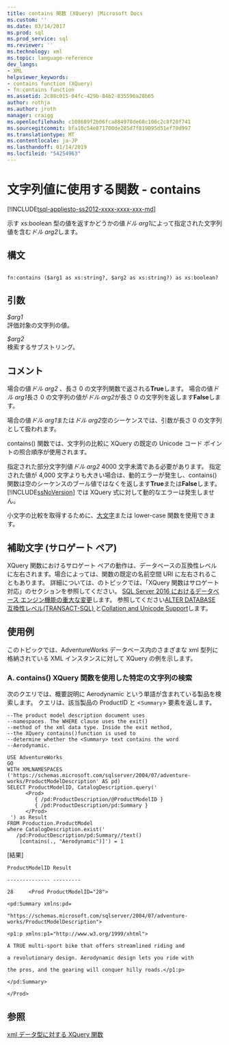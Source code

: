 ```yaml
---
title: contains 関数 (XQuery) |Microsoft Docs
ms.custom: ''
ms.date: 03/14/2017
ms.prod: sql
ms.prod_service: sql
ms.reviewer: ''
ms.technology: xml
ms.topic: language-reference
dev_langs:
- XML
helpviewer_keywords:
- contains function (XQuery)
- fn:contains function
ms.assetid: 2c88c015-04fc-429b-84b2-835596a28b65
author: rothja
ms.author: jroth
manager: craigg
ms.openlocfilehash: c108689f2b06fca884978de68c106c2c8f28f741
ms.sourcegitcommit: bfa10c54e871700de285d7f819095d51ef70d997
ms.translationtype: MT
ms.contentlocale: ja-JP
ms.lasthandoff: 01/14/2019
ms.locfileid: "54254963"
---
```

# <a name="functions-on-string-values---contains"></a>文字列値に使用する関数 - contains
[!INCLUDE[tsql-appliesto-ss2012-xxxx-xxxx-xxx-md](../includes/tsql-appliesto-ss2012-xxxx-xxxx-xxx-md.md)]

  示す xs:boolean 型の値を返すかどうかの値*ドル arg1*によって指定された文字列値を含む*ドル arg2*します。  
  
## <a name="syntax"></a>構文  
  
```  
  
fn:contains ($arg1 as xs:string?, $arg2 as xs:string?) as xs:boolean?  
```  
  
## <a name="arguments"></a>引数  
 *$arg1*  
 評価対象の文字列の値。  
  
 *$arg2*  
 検索するサブストリング。  
  
## <a name="remarks"></a>コメント  
 場合の値*ドル arg2* 、長さ 0 の文字列関数で返される**True**します。 場合の値*ドル arg1*長さ 0 の文字列の値が*ドル arg2*が長さ 0 の文字列を返します**False**します。  
  
 場合の値*ドル arg1*または*ドル arg2*空のシーケンスでは、引数が長さ 0 の文字列として扱われます。  
  
 contains() 関数では、文字列の比較に XQuery の既定の Unicode コード ポイントの照合順序が使用されます。  
  
 指定された部分文字列値*ドル arg2* 4000 文字未満である必要があります。 指定された値が 4,000 文字よりも大きい場合は、動的エラーが発生し、contains() 関数は空のシーケンスのブール値ではなくを返します**True**または**False**します。 [!INCLUDE[ssNoVersion](../includes/ssnoversion-md.md)] では XQuery 式に対して動的なエラーは発生しません。  
  
 小文字の比較を取得するために、[大文字](../xquery/functions-on-string-values-upper-case.md)または lower-case 関数を使用できます。  
  
## <a name="supplementary-characters-surrogate-pairs"></a>補助文字 (サロゲート ペア)  
 XQuery 関数におけるサロゲート ペアの動作は、データベースの互換性レベルに左右されます。場合によっては、関数の既定の名前空間 URI に左右されることもあります。 詳細については、のトピックでは、「XQuery 関数はサロゲート対応」のセクションを参照してください。 [SQL Server 2016 におけるデータベース エンジン機能の重大な変更](../database-engine/breaking-changes-to-database-engine-features-in-sql-server-2016.md)します。 参照してください[ALTER DATABASE 互換性レベル&#40;TRANSACT-SQL&#41; ](../t-sql/statements/alter-database-transact-sql-compatibility-level.md)と[Collation and Unicode Support](../relational-databases/collations/collation-and-unicode-support.md)します。  
  
## <a name="examples"></a>使用例  
 このトピックでは、AdventureWorks データベース内のさまざまな xml 型列に格納されている XML インスタンスに対して XQuery の例を示します。  
  
### <a name="a-using-the-contains-xquery-function-to-search-for-a-specific-character-string"></a>A. contains() XQuery 関数を使用した特定の文字列の検索  
 次のクエリでは、概要説明に Aerodynamic という単語が含まれている製品を検索します。 クエリは、該当製品の ProductID と <`Summary`> 要素を返します。  
  
```  
--The product model description document uses  
--namespaces. The WHERE clause uses the exit()  
--method of the xml data type. Inside the exit method,  
--the XQuery contains()function is used to  
--determine whether the <Summary> text contains the word  
--Aerodynamic.   
  
USE AdventureWorks  
GO  
WITH XMLNAMESPACES ('https://schemas.microsoft.com/sqlserver/2004/07/adventure-works/ProductModelDescription' AS pd)  
SELECT ProductModelID, CatalogDescription.query('  
      <Prod>  
         { /pd:ProductDescription/@ProductModelID }  
         { /pd:ProductDescription/pd:Summary }  
      </Prod>  
 ') as Result  
FROM Production.ProductModel  
where CatalogDescription.exist('  
   /pd:ProductDescription/pd:Summary//text()  
    [contains(., "Aerodynamic")]') = 1  
```  
  
 [結果]  
  
 `ProductModelID Result`  
  
 `-------------- ---------`  
  
 `28     <Prod ProductModelID="28">`  
  
 `<pd:Summary xmlns:pd=`  
  
 `"https://schemas.microsoft.com/sqlserver/2004/07/adventure-works/ProductModelDescription">`  
  
 `<p1:p xmlns:p1="http://www.w3.org/1999/xhtml">`  
  
 `A TRUE multi-sport bike that offers streamlined riding and`  
  
 `a revolutionary design. Aerodynamic design lets you ride with`  
  
 `the pros, and the gearing will conquer hilly roads.</p1:p>`  
  
 `</pd:Summary>`  
  
 `</Prod>`  
  
## <a name="see-also"></a>参照  
 [xml データ型に対する XQuery 関数](../xquery/xquery-functions-against-the-xml-data-type.md)  
  
  

